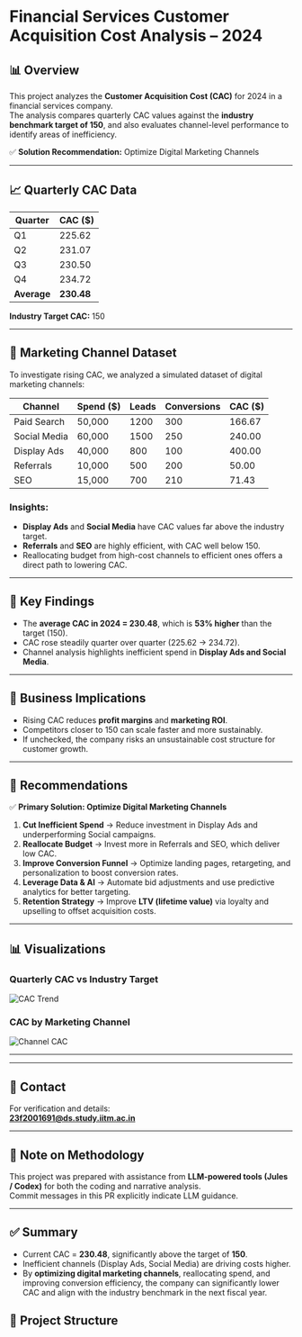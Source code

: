 # Financial Services Customer Acquisition Cost Analysis – 2024

## 📊 Overview
This project analyzes the **Customer Acquisition Cost (CAC)** for 2024 in a financial services company.  
The analysis compares quarterly CAC values against the **industry benchmark target of 150**, and also evaluates channel-level performance to identify areas of inefficiency.  

✅ **Solution Recommendation:** Optimize Digital Marketing Channels  

---

## 📈 Quarterly CAC Data

| Quarter | CAC ($) |
|---------|---------|
| Q1      | 225.62  |
| Q2      | 231.07  |
| Q3      | 230.50  |
| Q4      | 234.72  |
| **Average** | **230.48** |

**Industry Target CAC:** 150  

---

## 📂 Marketing Channel Dataset
To investigate rising CAC, we analyzed a simulated dataset of digital marketing channels:

| Channel       | Spend ($) | Leads | Conversions | CAC ($) |
|---------------|-----------|-------|-------------|---------|
| Paid Search   | 50,000    | 1200  | 300         | 166.67  |
| Social Media  | 60,000    | 1500  | 250         | 240.00  |
| Display Ads   | 40,000    | 800   | 100         | 400.00  |
| Referrals     | 10,000    | 500   | 200         | 50.00   |
| SEO           | 15,000    | 700   | 210         | 71.43   |

### Insights:
- **Display Ads** and **Social Media** have CAC values far above the industry target.  
- **Referrals** and **SEO** are highly efficient, with CAC well below 150.  
- Reallocating budget from high-cost channels to efficient ones offers a direct path to lowering CAC.  

---

## 🔑 Key Findings
- The **average CAC in 2024 = 230.48**, which is **53% higher** than the target (150).  
- CAC rose steadily quarter over quarter (225.62 → 234.72).  
- Channel analysis highlights inefficient spend in **Display Ads and Social Media**.  

---

## 💼 Business Implications
- Rising CAC reduces **profit margins** and **marketing ROI**.  
- Competitors closer to 150 can scale faster and more sustainably.  
- If unchecked, the company risks an unsustainable cost structure for customer growth.  

---

## 🎯 Recommendations
✅ **Primary Solution: Optimize Digital Marketing Channels**  

1. **Cut Inefficient Spend** → Reduce investment in Display Ads and underperforming Social campaigns.  
2. **Reallocate Budget** → Invest more in Referrals and SEO, which deliver low CAC.  
3. **Improve Conversion Funnel** → Optimize landing pages, retargeting, and personalization to boost conversion rates.  
4. **Leverage Data & AI** → Automate bid adjustments and use predictive analytics for better targeting.  
5. **Retention Strategy** → Improve **LTV (lifetime value)** via loyalty and upselling to offset acquisition costs.  

---

## 📊 Visualizations
### Quarterly CAC vs Industry Target  
![CAC Trend](cac_trend.png)  

### CAC by Marketing Channel  
![Channel CAC](channel_cac.png)  

---

---

## 📧 Contact
For verification and details:  
**23f2001691@ds.study.iitm.ac.in**

---

## 🧠 Note on Methodology
This project was prepared with assistance from **LLM-powered tools (Jules / Codex)** for both the coding and narrative analysis.  
Commit messages in this PR explicitly indicate LLM guidance.

---

## ✅ Summary
- Current CAC = **230.48**, significantly above the target of **150**.  
- Inefficient channels (Display Ads, Social Media) are driving costs higher.  
- By **optimizing digital marketing channels**, reallocating spend, and improving conversion efficiency, the company can significantly lower CAC and align with the industry benchmark in the next fiscal year.  


## 📂 Project Structure


